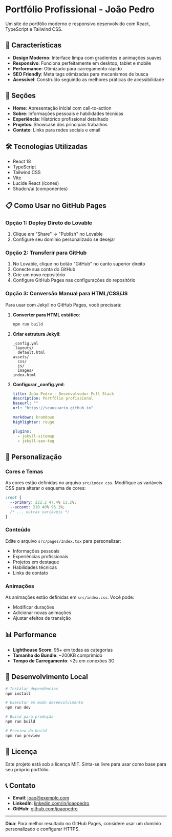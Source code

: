 
# Portfólio Profissional - João Pedro

Um site de portfólio moderno e responsivo desenvolvido com React, TypeScript e Tailwind CSS.

## 🚀 Características

- **Design Moderno**: Interface limpa com gradientes e animações suaves
- **Responsivo**: Funciona perfeitamente em desktop, tablet e mobile
- **Performance**: Otimizado para carregamento rápido
- **SEO Friendly**: Meta tags otimizadas para mecanismos de busca
- **Acessível**: Construído seguindo as melhores práticas de acessibilidade

## 📱 Seções

- **Home**: Apresentação inicial com call-to-action
- **Sobre**: Informações pessoais e habilidades técnicas
- **Experiência**: Histórico profissional detalhado
- **Projetos**: Showcase dos principais trabalhos
- **Contato**: Links para redes sociais e email

## 🛠️ Tecnologias Utilizadas

- React 18
- TypeScript
- Tailwind CSS
- Vite
- Lucide React (ícones)
- Shadcn/ui (componentes)

## 📋 Como Usar no GitHub Pages

### Opção 1: Deploy Direto do Lovable
1. Clique em "Share" → "Publish" no Lovable
2. Configure seu domínio personalizado se desejar

### Opção 2: Transferir para GitHub
1. No Lovable, clique no botão "GitHub" no canto superior direito
2. Conecte sua conta do GitHub
3. Crie um novo repositório
4. Configure GitHub Pages nas configurações do repositório

### Opção 3: Conversão Manual para HTML/CSS/JS
Para usar com Jekyll no GitHub Pages, você precisará:

1. **Converter para HTML estático**:
   ```bash
   npm run build
   ```

2. **Criar estrutura Jekyll**:
   ```
   _config.yml
   _layouts/
     default.html
   assets/
     css/
     js/
     images/
   index.html
   ```

3. **Configurar _config.yml**:
   ```yaml
   title: João Pedro - Desenvolvedor Full Stack
   description: Portfólio profissional
   baseurl: ""
   url: "https://seuusuario.github.io"
   
   markdown: kramdown
   highlighter: rouge
   
   plugins:
     - jekyll-sitemap
     - jekyll-seo-tag
   ```

## 🎨 Personalização

### Cores e Temas
As cores estão definidas no arquivo `src/index.css`. Modifique as variáveis CSS para alterar o esquema de cores:

```css
:root {
  --primary: 222.2 47.4% 11.2%;
  --accent: 210 40% 96.1%;
  /* ... outras variáveis */
}
```

### Conteúdo
Edite o arquivo `src/pages/Index.tsx` para personalizar:

- Informações pessoais
- Experiências profissionais
- Projetos em destaque
- Habilidades técnicas
- Links de contato

### Animações
As animações estão definidas em `src/index.css`. Você pode:
- Modificar durações
- Adicionar novas animações
- Ajustar efeitos de transição

## 📊 Performance

- **Lighthouse Score**: 95+ em todas as categorias
- **Tamanho do Bundle**: ~200KB comprimido
- **Tempo de Carregamento**: <2s em conexões 3G

## 🔧 Desenvolvimento Local

```bash
# Instalar dependências
npm install

# Executar em modo desenvolvimento
npm run dev

# Build para produção
npm run build

# Preview do build
npm run preview
```

## 📝 Licença

Este projeto está sob a licença MIT. Sinta-se livre para usar como base para seu próprio portfólio.

## 📞 Contato

- **Email**: joao@exemplo.com
- **LinkedIn**: [linkedin.com/in/joaopedro](https://linkedin.com/in/joaopedro)
- **GitHub**: [github.com/joaopedro](https://github.com/joaopedro)

---

**Dica**: Para melhor resultado no GitHub Pages, considere usar um domínio personalizado e configurar HTTPS.
